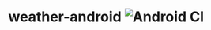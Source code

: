 # weather-android   ![Android CI](https://github.com/hamafzar/weather-android/workflows/Android%20CI/badge.svg?branch=master)


